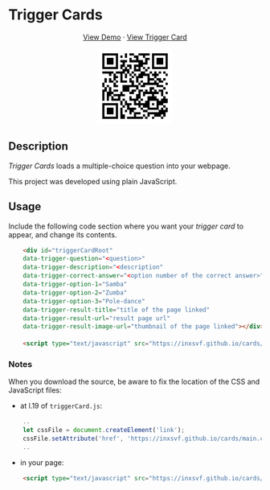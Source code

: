 # Trigger Cards

<p align="center">
    <a href="https://inxsvf.github.io/cards/example2.html">View Demo</a>
    ·
    <a href="https://inxsvf.github.io/cards/example1.html">View Trigger Card</a>
  </p>
<p align="center">
  <img src="https://raw.githubusercontent.com/inxsvf/cards/master/aux/cards.png" alt="View Demo" height="150">
</p>


## Description

_Trigger Cards_ loads a multiple-choice question into your webpage. 

This project was developed using plain JavaScript. 

## Usage

Include the following code section where you want your _trigger card_ to appear, and change its contents.

```html
	<div id="triggerCardRoot"
	data-trigger-question="<question>"
	data-trigger-description="<description"
	data-trigger-correct-answer="<option number of the correct answer>"
	data-trigger-option-1="Samba"
	data-trigger-option-2="Zumba"
	data-trigger-option-3="Pole-dance"
	data-trigger-result-title="title of the page linked"
	data-trigger-result-url="result page url"
	data-trigger-result-image-url="thumbnail of the page linked"></div>

	<script type="text/javascript" src="https://inxsvf.github.io/cards/src/triggerCard.js"></script>
```

### Notes

When you download the source, be aware to fix the location of the CSS and JavaScript files:

- at l.19 of `triggerCard.js`: 
```js
	..
	let cssFile = document.createElement('link');
	cssFile.setAttribute('href', 'https://inxsvf.github.io/cards/main.css');
	..
```

- in your page: 
```html
	<script type="text/javascript" src="https://inxsvf.github.io/cards/src/triggerCard.js"></script>
```






